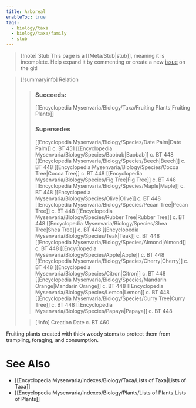 ```yaml
---
title: Arboreal
enableToc: true
tags:
  - biology/taxa
  - biology/taxa/family
  - stub
---
```


> [!note] Stub
> This page is a [[Meta/Stub|stub]], meaning it is incomplete. Help expand it by commenting or create a new [issue](https://github.com/RagtimeGal/quartz--encyclopedia-mysenvaria/issues/new/choose) on the git!


> [!summary[](Meta/Stubs.md)info] Relation
> > ### Succeeds:
> > [[Encyclopedia Mysenvaria/Biology/Taxa/Fruiting Plants|Fruiting Plants]]
> > ### Supersedes 
> > [[Encyclopedia Mysenvaria/Biology/Species/Date Palm|Date Palm]] c. BT 451
> > [[Encyclopedia Mysenvaria/Biology/Species/Baobab|Baobab]] c. BT 448
> > [[Encyclopedia Mysenvaria/Biology/Species/Beech|Beech]] c. BT 448
> > [[Encyclopedia Mysenvaria/Biology/Species/Cocoa Tree|Cocoa Tree]] c. BT 448
> > [[Encyclopedia Mysenvaria/Biology/Species/Fig Tree|Fig Tree]] c. BT 448
> > [[Encyclopedia Mysenvaria/Biology/Species/Maple|Maple]] c. BT 448
> > [[Encyclopedia Mysenvaria/Biology/Species/Olive|Olive]] c. BT 448
> > [[Encyclopedia Mysenvaria/Biology/Species/Pecan Tree|Pecan Tree]] c. BT 448
> > [[Encyclopedia Mysenvaria/Biology/Species/Rubber Tree|Rubber Tree]] c. BT 448
> > [[Encyclopedia Mysenvaria/Biology/Species/Shea Tree|Shea Tree]] c. BT 448
> > [[Encyclopedia Mysenvaria/Biology/Species/Teak|Teak]] c. BT 448
> > [[Encyclopedia Mysenvaria/Biology/Species/Almond|Almond]] c. BT 448
> > [[Encyclopedia Mysenvaria/Biology/Species/Apple|Apple]] c. BT 448
> > [[Encyclopedia Mysenvaria/Biology/Species/Cherry|Cherry]] c. BT 448
> > [[Encyclopedia Mysenvaria/Biology/Species/Citron|Citron]] c. BT 448
> > [[Encyclopedia Mysenvaria/Biology/Species/Mandarin Orange|Mandarin Orange]] c. BT 448
> > [[Encyclopedia Mysenvaria/Biology/Species/Lemon|Lemon]] c. BT 448
> > [[Encyclopedia Mysenvaria/Biology/Species/Curry Tree|Curry Tree]] c. BT 448
> > [[Encyclopedia Mysenvaria/Biology/Species/Papaya|Papaya]] c. BT 448
>
> > [!info] Creation Date
> > c. BT 460

Fruiting plants created with thick woody stems to protect them from trampling, foraging, and consumption.

# See Also
- [[Encyclopedia Mysenvaria/Indexes/Biology/Taxa/Lists of Taxa|Lists of Taxa]]
- [[Encyclopedia Mysenvaria/Indexes/Biology/Plants/Lists of Plants|Lists of Plants]]
